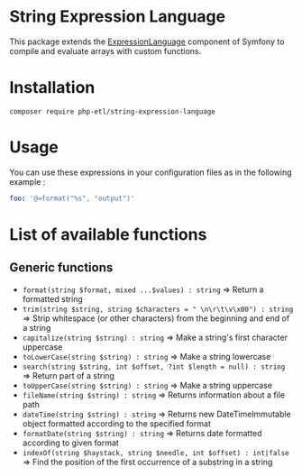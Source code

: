 # String Expression Language
This package extends the [ExpressionLanguage](https://symfony.com/doc/current/components/expression_language.html) component of Symfony to compile and evaluate arrays with custom functions.

# Installation
```
composer require php-etl/string-expression-language
```

# Usage
You can use these expressions in your configuration files as in the following example :
```yaml
foo: '@=format("%s", "output")'
```

# List of available functions

## Generic functions
* `format(string $format, mixed ...$values) : string` =>  Return a formatted string
* `trim(string $string, string $characters = " \n\r\t\v\x00") : string` =>  Strip whitespace (or other characters) from the beginning and end of a string
* `capitalize(string $string) : string` =>  Make a string's first character uppercase
* `toLowerCase(string $string) : string` => Make a string lowercase
* `search(string $string, int $offset, ?int $length = null) : string` => Return part of a string
* `toUpperCase(string $string) : string` => Make a string uppercase
* `fileName(string $string) : string` => Returns information about a file path
* `dateTime(string $string) : string` => Returns new DateTimeImmutable object formatted according to the specified format
* `formatDate(string $string) : string` => Returns date formatted according to given format
* `indexOf(string $haystack, string $needle, int $offset) : int|false` => Find the position of the first occurrence of a substring in a string
